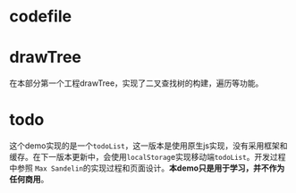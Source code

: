 # codefile
drawTree
====
在本部分第一个工程drawTree，实现了二叉查找树的构建，遍历等功能。

todo
====
这个demo实现的是一个`todoList`，这一版本是使用原生js实现，没有采用框架和缓存。在下一版本更新中，会使用`localStorag`e实现移动端`todoList`。开发过程中参照
`Max Sandelin`的实现过程和页面设计。**本demo只是用于学习，并不作为任何商用**。
